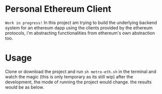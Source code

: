 # Personal Ethereum Client
```Work in progress!``` In this project am trying to build the underlying backend system for an ethereum dapp using the clients provided by the ethereum protocols, i'm abstracting functionalities from ethereum's own abstraction too.

# Usage
Clone or download the project and run ```sh metro-eth.sh``` in the terminal and watch the magic (this is only temporary as its still wip) after the development, the mode of running the project would change. the results would be as below.